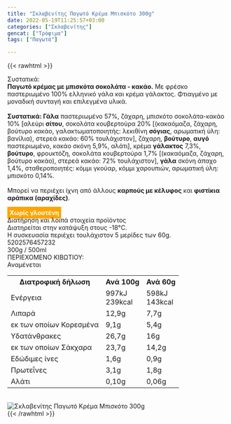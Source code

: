 ```yaml
---
title: "Σκλαβενίτης Παγωτό Κρέμα Μπισκότο 300g"
date: 2022-05-19T11:25:57+03:00
categories: ["Σκλαβενίτης"]
gencat: ["Τρόφιμα"]
tags: ["Παγωτά"]

---
```

{{< rawhtml >}}

<div class="sload568"><div class="product"><div id="sistatika">Συστατικά:</div><div class="alltext"><b>Παγωτό κρέμας με μπισκότα σοκολάτα - κακάο.</b> Με φρέσκο παστεριωμένο 100% ελληνικό γάλα και κρέμα γάλακτος. Φτιαγμένο με μοναδική συνταγή και επιλεγμένα υλικά.<br><br><b>Συστατικά: Γάλα</b> παστεριωμένο 57%, ζάχαρη, μπισκότο σοκολάτα-κακάο 10% [αλεύρι <b>σίτου</b>, σοκολάτα κουβερτούρα 20% [(κακαόμαζα, ζάχαρη, βούτυρο κακάο, γαλακτωματοποιητής: λεκιθίνη <b>σόγιας</b>, αρωματική ύλη: βανίλια), στερεά κακάο: 60% τουλάχιστον], ζάχαρη, <b>βούτυρο</b>, <b>αυγό</b> παστεριωμένο, κακάο σκόνη 5,9%, αλάτι], κρέμα <b>γάλακτος</b> 7,3%, <b>βούτυρο</b>, φρουκτόζη, σοκολάτα κουβερτούρα 1,7% [(κακαόμαζα, ζάχαρη, βούτυρο κακάο), στερεά κακάο: 72% τουλάχιστον], <b>γάλα</b> σκόνη άπαχο 1,4%, σταθεροποιητές: κόμμι γκούαρ, κόμμι χαρουπιών, αρωματική ύλη: μπισκότο 0,14%.<br><br>Μπορεί να περιέχει ίχνη από άλλους <b>καρπούς με κέλυφος</b> και <b>φιστίκια αράπικα (αραχίδες)</b>.<br><br><b style="background:orange;padding:5px;color:#fff">Χωρίς γλουτένη</b></div><div id="loipa">Διατήρηση και λοιπά στοιχεία προϊόντος</div><div class="alltext">Διατηρείται στην κατάψυξη στους -18°C.<br>Η συσκευασία περιέχει τουλάχιστον 5 μερίδες των 60g.<br></div><div id="barcode"><div id="barimage1"></div><span id="bartext">5202576457232</span></div><div id="varos"><div id="varosimage1"></div><span id="varostext">300g / 500ml</span></div><div id="kivotio">ΠΕΡΙΕΧΟΜΕΝΟ ΚΙΒΩΤΙΟΥ:<br>Αναμένεται</div><div class="tabout"><table id="diatable"><tbody><tr><th>Διατροφική δήλωση</th><th>Ανά 100g</th><th>Ανά 60g</th></tr><tr><td class="texr2">Ενέργεια</td><td class="texr">997kJ<br>239kcal</td><td class="texr">598kJ<br>143kcal</td></tr><tr><td class="texr2">Λιπαρά</td><td class="texr">12,9g</td><td class="texr">7,7g</td></tr><tr><td class="gray">εκ των οποίων Κορεσµένα</td><td class="gray2">9,1g</td><td class="gray2">5,4g</td></tr><tr><td class="texr2">Yδατάνθρακες</td><td class="texr">26,7g</td><td class="texr">16g</td></tr><tr><td class="gray">εκ των οποίων Σάκχαρα</td><td class="gray2">23,7g</td><td class="gray2">14,2g</td></tr><tr><td class="texr2">Eδώδιμες ίνες</td><td class="texr">1,6g</td><td class="texr">0,9g</td></tr><tr><td class="texr2">Πρωτεΐνες</td><td class="texr">3,1g</td><td class="texr">1,8g</td></tr><tr><td class="texr2">Αλάτι</td><td class="texr">0,10g</td><td class="texr">0,06g</td></tr></tbody></table></div><br><div class="pimg"><img alt="Σκλαβενίτης Παγωτό Κρέμα Μπισκότο 300g" title="Σκλαβενίτης Παγωτό Κρέμα Μπισκότο 300g" src="/media/images/sklavenitis-pagwto-krema-mpiskoto-300g.jpg"></div></div></div>
{{< /rawhtml >}}



